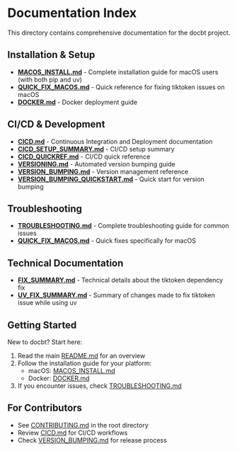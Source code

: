 # Documentation Index

This directory contains comprehensive documentation for the docbt project.

## Installation & Setup

- **[MACOS_INSTALL.md](MACOS_INSTALL.md)** - Complete installation guide for macOS users (with both pip and uv)
- **[QUICK_FIX_MACOS.md](QUICK_FIX_MACOS.md)** - Quick reference for fixing tiktoken issues on macOS
- **[DOCKER.md](DOCKER.md)** - Docker deployment guide

## CI/CD & Development

- **[CICD.md](CICD.md)** - Continuous Integration and Deployment documentation
- **[CICD_SETUP_SUMMARY.md](CICD_SETUP_SUMMARY.md)** - CI/CD setup summary
- **[CICD_QUICKREF.md](CICD_QUICKREF.md)** - CI/CD quick reference
- **[VERSIONING.md](VERSIONING.md)** - Automated version bumping guide
- **[VERSION_BUMPING.md](VERSION_BUMPING.md)** - Version management reference
- **[VERSION_BUMPING_QUICKSTART.md](VERSION_BUMPING_QUICKSTART.md)** - Quick start for version bumping

## Troubleshooting

- **[TROUBLESHOOTING.md](TROUBLESHOOTING.md)** - Complete troubleshooting guide for common issues
- **[QUICK_FIX_MACOS.md](QUICK_FIX_MACOS.md)** - Quick fixes specifically for macOS

## Technical Documentation

- **[FIX_SUMMARY.md](FIX_SUMMARY.md)** - Technical details about the tiktoken dependency fix
- **[UV_FIX_SUMMARY.md](UV_FIX_SUMMARY.md)** - Summary of changes made to fix tiktoken issue while using uv

## Getting Started

New to docbt? Start here:

1. Read the main [README.md](../README.md) for an overview
2. Follow the installation guide for your platform:
   - macOS: [MACOS_INSTALL.md](MACOS_INSTALL.md)
   - Docker: [DOCKER.md](DOCKER.md)
3. If you encounter issues, check [TROUBLESHOOTING.md](TROUBLESHOOTING.md)

## For Contributors

- See [CONTRIBUTING.md](../CONTRIBUTING.md) in the root directory
- Review [CICD.md](CICD.md) for CI/CD workflows
- Check [VERSION_BUMPING.md](VERSION_BUMPING.md) for release process
